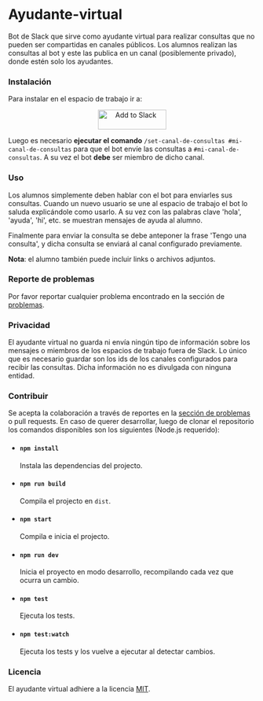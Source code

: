 # Ayudante-virtual

Bot de Slack que sirve como ayudante virtual para realizar consultas que no pueden ser compartidas en canales públicos. Los alumnos realizan las consultas al bot y este las publica en un canal (posiblemente privado), donde estén solo los ayudantes.

### Instalación

Para instalar en el espacio de trabajo ir a: 

<p align="center">
<a href="https://slack.com/oauth/v2/authorize?client_id=1009494895799.996165417955&scope=chat:write,commands,im:history,im:read,im:write,users:read"><img alt="Add to Slack" height="40" width="139" src="https://platform.slack-edge.com/img/add_to_slack.png" srcset="https://platform.slack-edge.com/img/add_to_slack.png 1x, https://platform.slack-edge.com/img/add_to_slack@2x.png 2x"></a>
</p>

Luego es necesario **ejecutar el comando** `/set-canal-de-consultas #mi-canal-de-consultas` para que el bot envíe las consultas a `#mi-canal-de-consultas`. A su vez el bot **debe** ser miembro de dicho canal.

### Uso

Los alumnos simplemente deben hablar con el bot para enviarles sus consultas. Cuando un nuevo usuario se une al espacio de trabajo el bot lo saluda explicándole como usarlo. A su vez con las palabras clave 'hola', 'ayuda', 'hi', etc. se muestran mensajes de ayuda al alumno.

Finalmente para enviar la consulta se debe anteponer la frase 'Tengo una consulta', y dicha consulta se enviará al canal configurado previamente. 

**Nota**: el alumno también puede incluir links o archivos adjuntos.

### Reporte de problemas

Por favor reportar cualquier problema encontrado en la sección de [problemas](https://github.com/seblaz/Ayudante-virtual/issues).

### Privacidad

El ayudante virtual no guarda ni envía ningún tipo de información sobre los mensajes o miembros de los espacios de trabajo fuera de Slack. Lo único que es necesario guardar son los ids de los canales configurados para recibir las consultas. Dicha información no es divulgada con ninguna entidad.

### Contribuir

Se acepta la colaboración a través de reportes en la [sección de problemas](https://github.com/seblaz/Ayudante-virtual/issues) o pull requests. En caso de querer desarrollar, luego de clonar el repositorio los comandos disponibles son los siguientes (Node.js requerido):

 - #### `npm install`
    Instala las dependencias del projecto.
    
 - #### `npm run build`
    Compila el projecto en `dist`.
  
 - #### `npm start`
    Compila e inicia el projecto.
  
 - #### `npm run dev`
    Inicia el proyecto en modo desarrollo, recompilando cada vez que ocurra un cambio.

 - #### `npm test`
    Ejecuta los tests.

 - #### `npm test:watch`
    Ejecuta los tests y los vuelve a ejecutar al detectar cambios.

### Licencia

El ayudante virtual adhiere a la licencia [MIT](LICENSE.txt).
